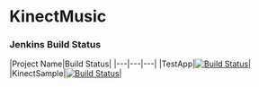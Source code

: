 # KinectMusic

### Jenkins Build Status

|Project Name|Build Status|
|---|---|---|
|TestApp|[![Build Status](http://batonrouge.remote.mylingoapp.com:5364/buildStatus/icon?job=TestProjectBuild)](http://thepathtonowhere.com)|
|KinectSample|[![Build Status](http://172.16.1.12:5364/buildStatus/icon?job=KinectSample)](http://thepathtonowhere.com)|